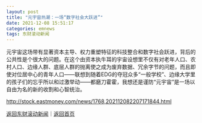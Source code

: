 ```yaml
---
layout: post
title: "元宇宙热潮：一场“数字社会大跃进”"
date: 2021-12-08 15:51:17
categories: emnews
tags: 东财滚动新闻
---
```


元宇宙这场带有显著资本主导、权力重塑特征的科技整合和数字社会跃进，背后的公共性是个很大的问题。在这个由资本执牛耳的宇宙设想里不仅有对老年人口、农村人口、边缘人群、底层人群的抛离使之成为废弃数据、冗余字节的问题，而且即使对位居中心的青年人口——联想到随着EDG的夺冠众多“一般学校”、边缘大学里的孩子们的忘乎所以和过激举动——都磨刀霍霍，我想还是谨防“元宇宙”是一场以自由为名的新的收割和心智统治。

<http://stock.eastmoney.com/news/1768,202112082207171844.html>

[返回东财滚动新闻](//finews.withounder.com/emnews/)｜[返回首页](//finews.withounder.com/)
